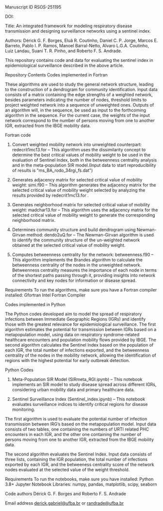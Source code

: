 Manuscript ID RSOS-251195

DOI: 

Title: An integrated framework for modeling respiratory disease transmission and designing surveillance networks using a sentinel index.

Authors: Dérick G. F. Borges, Eluã R. Coutinho, Daniel C. P. Jorge, Marcos E. Barreto, Pablo I. P. Ramos, Manoel Barral-Netto, Alvaro L.G.A. Coutinho, Luiz Landau, Suani T. R. Pinho, and Roberto F. S.
Andrade.

This repository contains code and data for evaluating the sentinel index in epidemiological surveillance described in the above article.

Repository Contents
Codes implemented in Fortran

These algorithms are used to study the general network structure, leading to the construction of a dendrogram for community identification. Input data consists of a matrix containing the edge strengths of a weighted network, besides parameters indicating the number of nodes, threshold limits to project weighted network into a sequence of unweighted ones. Outputs of an algorithm will, in the sequence, be used as input to the forthcoming algorithm in the sequence. For the current case, the weights of the input network correspond to the number of persons moving from one to another IGR, extracted from the IBGE mobility data. 

Fortran code

1. Convert weighted mobility network into unweighted counterpart: 
redecrit1mc13.for – This algorithm uses the dissimilarity concept to determine the best critical values of mobility weight to be used in the evaluation of Sentinel Index, both in the betweenness centrality analysis and in the meta-population SIR model.(Input data to start reproducibility of results is "ms_BA_rodo_34rgi_fs.dat")

2. Generates adjacency matrix for selected critical value of mobility weight: 
simi.f90 – This algorithm generates the adjacency matrix for the selected critical value of mobility weight selected by analyzing the results provided by redecrit1mc13.for .

3. Generates neighborhood matrix for selected critical value of mobility weight: madchar13.for – This algorithm uses the adjacency matrix for the selected critical value of mobility weight to generate the corresponding neighborhood matrix. 

4. Determines community structure and build dendrogram using Newman-Girvan method: 
dendo2uQ.for – The Newman-Girvan algorithm is used to identify the community structure of the un-weighted network obtained at the selected critical value of mobility weight.

5. Computes betweenness centrality for the network:
betweenness.f90 – This algorithm implements the Brandes algorithm to calculate the betweenness centrality of the nodes in the unweighted network. Betweenness centrality measures the importance of each node in terms of the shortest paths passing through it, providing insights into network connectivity and key nodes for information or disease spread. 

Requirements
To run the algorithms, make sure you have a Fortran compiler installed:
Gfortran
Intel Fortran Compiler

Codes implemented in Python

The Python codes developed aim to model the spread of respiratory infections between Immediate Geographic Regions (IGRs) and identify those with the greatest relevance for epidemiological surveillance. The first algorithm estimates the potential for transmission between IGRs based on a metapopulation model, using data on respiratory syndrome-related healthcare encounters and population mobility flows provided by IBGE. The second algorithm calculates the Sentinel Index based on the population of each IGR, the total number of infections exported, and the betweenness centrality of the nodes in the mobility network, allowing the identification of regions with the highest potential for early outbreak detection.


Python Codes 

1. Meta-Population SIR Model (SIRmeta_RGI.ipynb) – This notebook implements an SIR model to study disease spread across different IGRs, considering urban mobility data and primary healthcare data. 

2. Sentinel Surveillance Index (Sentinel_index.ipynb) – This notebook evaluates surveillance indices to identify critical regions for disease monitoring. 

The first algorithm is used to evaluate the potential number of infection transmission between IRG’s based on the metapopulation model. Input data consists of two tables, one containing the numbers of URTI related PHC encounters in each IGR, and the other one containing the number of persons moving from one to another IGR, extracted from the IBGE mobility data.

The second algorithm evaluates the Sentinel Index. Input data consists of three lists, containing the IGR population, the total number of infections exported by each IGR, and the betweeness centrality score of the network nodes evaluated at the selected value of the weight threshold.

Requirements
To run the notebooks, make sure you have installed:
Python 3.8+
Jupyter Notebook
Libraries: numpy, pandas, matplotlib, scipy, seaborn

Code authors
Dérick G. F. Borges and Roberto F. S. Andrade

Email address
derick.gabriel@ufba.br or randrade@ufba.br

